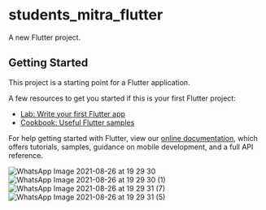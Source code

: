 # students_mitra_flutter

A new Flutter project.

## Getting Started

This project is a starting point for a Flutter application.

A few resources to get you started if this is your first Flutter project:

- [Lab: Write your first Flutter app](https://flutter.dev/docs/get-started/codelab)
- [Cookbook: Useful Flutter samples](https://flutter.dev/docs/cookbook)

For help getting started with Flutter, view our
[online documentation](https://flutter.dev/docs), which offers tutorials,
samples, guidance on mobile development, and a full API reference.

![WhatsApp Image 2021-08-26 at 19 29 30](https://user-images.githubusercontent.com/72963525/131307474-dd5a1377-fa68-4296-8e81-8221853edcab.jpeg)
![WhatsApp Image 2021-08-26 at 19 29 30 (1)](https://user-images.githubusercontent.com/72963525/131307834-0b90213b-b2a3-48e5-9f76-ea0e7d7ed23e.jpeg)
![WhatsApp Image 2021-08-26 at 19 29 31 (7)](https://user-images.githubusercontent.com/72963525/131307960-cacf07e4-201d-4645-8cec-e37900e39efb.jpeg)
![WhatsApp Image 2021-08-26 at 19 29 31 (5)](https://user-images.githubusercontent.com/72963525/131308046-261b25e5-d6ed-4059-a2ee-5406b4fae627.jpeg)
